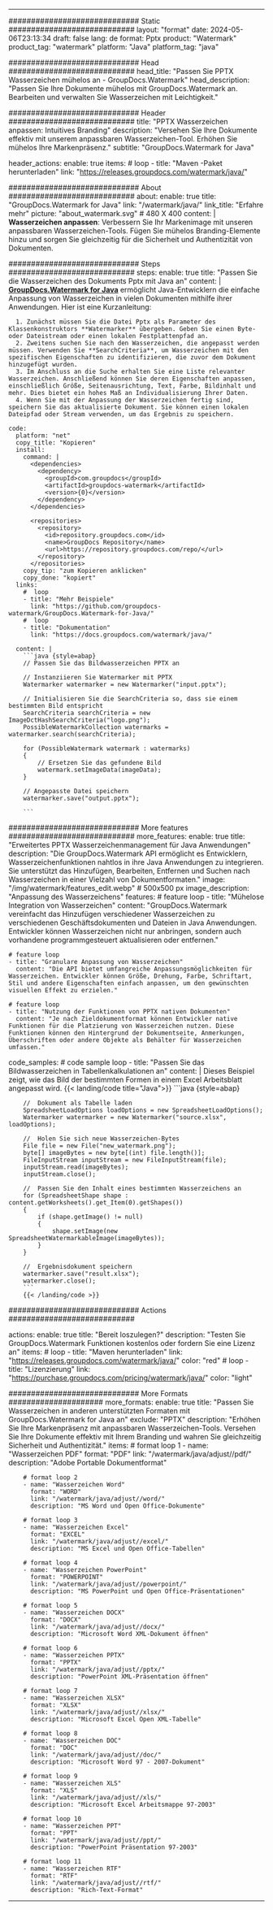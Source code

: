 
---
############################# Static ############################
layout: "format"
date:  2024-05-06T23:13:34
draft: false
lang: de
format: Pptx
product: "Watermark"
product_tag: "watermark"
platform: "Java"
platform_tag: "java"

############################# Head ############################
head_title: "Passen Sie PPTX Wasserzeichen mühelos an - GroupDocs.Watermark"
head_description: "Passen Sie Ihre Dokumente mühelos mit GroupDocs.Watermark an. Bearbeiten und verwalten Sie Wasserzeichen mit Leichtigkeit."

############################# Header ############################
title: "PPTX Wasserzeichen anpassen: Intuitives Branding" 
description: "Versehen Sie Ihre Dokumente effektiv mit unserem anpassbaren Wasserzeichen-Tool. Erhöhen Sie mühelos Ihre Markenpräsenz."
subtitle: "GroupDocs.Watermark for Java" 

header_actions:
  enable: true
  items:
    #  loop
    - title: "Maven -Paket herunterladen"
      link: "https://releases.groupdocs.com/watermark/java/"
      
############################# About ############################
about:
    enable: true
    title: "GroupDocs.Watermark for Java"
    link: "/watermark/java/"
    link_title: "Erfahre mehr"
    picture: "about_watermark.svg" # 480 X 400
    content: |
       **Wasserzeichen anpassen**: Verbessern Sie Ihr Markenimage mit unseren anpassbaren Wasserzeichen-Tools. Fügen Sie mühelos Branding-Elemente hinzu und sorgen Sie gleichzeitig für die Sicherheit und Authentizität von Dokumenten.

############################# Steps ############################
steps:
    enable: true
    title: "Passen Sie die Wasserzeichen des Dokuments Pptx mit Java an"
    content: |
      **[GroupDocs.Watermark for Java](https://products.groupdocs.com/watermark/java/)** ermöglicht Java-Entwicklern die einfache Anpassung von Wasserzeichen in vielen Dokumenten mithilfe ihrer Anwendungen. Hier ist eine Kurzanleitung:
      
      1. Zunächst müssen Sie die Datei Pptx als Parameter des Klassenkonstruktors **Watermarker** übergeben. Geben Sie einen Byte- oder Dateistream oder einen lokalen Festplattenpfad an.
      2. Zweitens suchen Sie nach den Wasserzeichen, die angepasst werden müssen. Verwenden Sie **SearchCriteria**, um Wasserzeichen mit den spezifischen Eigenschaften zu identifizieren, die zuvor dem Dokument hinzugefügt wurden.
      3. Im Anschluss an die Suche erhalten Sie eine Liste relevanter Wasserzeichen. Anschließend können Sie deren Eigenschaften anpassen, einschließlich Größe, Seitenausrichtung, Text, Farbe, Bildinhalt und mehr. Dies bietet ein hohes Maß an Individualisierung Ihrer Daten.
      4. Wenn Sie mit der Anpassung der Wasserzeichen fertig sind, speichern Sie das aktualisierte Dokument. Sie können einen lokalen Dateipfad oder Stream verwenden, um das Ergebnis zu speichern.
   
    code:
      platform: "net"
      copy_title: "Kopieren"
      install:
        command: |
          <dependencies>
            <dependency>
              <groupId>com.groupdocs</groupId>
              <artifactId>groupdocs-watermark</artifactId>
              <version>{0}</version>
            </dependency>
          </dependencies>

          <repositories>
            <repository>
              <id>repository.groupdocs.com</id>
              <name>GroupDocs Repository</name>
              <url>https://repository.groupdocs.com/repo/</url>
            </repository>
          </repositories>
        copy_tip: "zum Kopieren anklicken"
        copy_done: "kopiert"
      links:
        #  loop
        - title: "Mehr Beispiele"
          link: "https://github.com/groupdocs-watermark/GroupDocs.Watermark-for-Java/"
        #  loop
        - title: "Dokumentation"
          link: "https://docs.groupdocs.com/watermark/java/"
          
      content: |
        ```java {style=abap}
        // Passen Sie das Bildwasserzeichen PPTX an

        // Instanziieren Sie Watermarker mit PPTX
        Watermarker watermarker = new Watermarker("input.pptx");
        
        // Initialisieren Sie die SearchCriteria so, dass sie einem bestimmten Bild entspricht
        SearchCriteria searchCriteria = new ImageDctHashSearchCriteria("logo.png");
        PossibleWatermarkCollection watermarks = watermarker.search(searchCriteria);

        for (PossibleWatermark watermark : watermarks)
        {
            // Ersetzen Sie das gefundene Bild
            watermark.setImageData(imageData);
        }

        // Angepasste Datei speichern
        watermarker.save("output.pptx");
        
        ```
        
############################# More features ############################
more_features:
  enable: true
  title: "Erweitertes PPTX Wasserzeichenmanagement für Java Anwendungen"
  description: "Die GroupDocs.Watermark API ermöglicht es Entwicklern, Wasserzeichenfunktionen nahtlos in ihre Java Anwendungen zu integrieren. Sie unterstützt das Hinzufügen, Bearbeiten, Entfernen und Suchen nach Wasserzeichen in einer Vielzahl von Dokumentformaten."
  image: "/img/watermark/features_edit.webp" # 500x500 px
  image_description: "Anpassung des Wasserzeichens"
  features:
    # feature loop
    - title: "Mühelose Integration von Wasserzeichen"
      content: "GroupDocs.Watermark vereinfacht das Hinzufügen verschiedener Wasserzeichen zu verschiedenen Geschäftsdokumenten und Dateien in Java Anwendungen. Entwickler können Wasserzeichen nicht nur anbringen, sondern auch vorhandene programmgesteuert aktualisieren oder entfernen."

    # feature loop
    - title: "Granulare Anpassung von Wasserzeichen"
      content: "Die API bietet umfangreiche Anpassungsmöglichkeiten für Wasserzeichen. Entwickler können Größe, Drehung, Farbe, Schriftart, Stil und andere Eigenschaften einfach anpassen, um den gewünschten visuellen Effekt zu erzielen."

    # feature loop
    - title: "Nutzung der Funktionen von PPTX nativen Dokumenten"
      content: "Je nach Zieldokumentformat können Entwickler native Funktionen für die Platzierung von Wasserzeichen nutzen. Diese Funktionen können den Hintergrund der Dokumentseite, Anmerkungen, Überschriften oder andere Objekte als Behälter für Wasserzeichen umfassen."
      
  code_samples:
    # code sample loop
    - title: "Passen Sie das Bildwasserzeichen in Tabellenkalkulationen an"
      content: |
        Dieses Beispiel zeigt, wie das Bild der bestimmten Formen in einem Excel Arbeitsblatt angepasst wird.
        {{< landing/code title="Java">}}
        ```java {style=abap}
        
        //  Dokument als Tabelle laden
        SpreadsheetLoadOptions loadOptions = new SpreadsheetLoadOptions();
        Watermarker watermarker = new Watermarker("source.xlsx", loadOptions);

        //  Holen Sie sich neue Wasserzeichen-Bytes
        File file = new File("new_watermark.png");
        byte[] imageBytes = new byte[(int) file.length()];
        FileInputStream inputStream = new FileInputStream(file);
        inputStream.read(imageBytes);
        inputStream.close();

        //  Passen Sie den Inhalt eines bestimmten Wasserzeichens an
        for (SpreadsheetShape shape : content.getWorksheets().get_Item(0).getShapes())
        {
            if (shape.getImage() != null)
            {
                shape.setImage(new SpreadsheetWatermarkableImage(imageBytes));
            }
        }

        //  Ergebnisdokument speichern
        watermarker.save("result.xlsx");
        watermarker.close();
        ```
        {{< /landing/code >}}


############################# Actions ############################

actions:
  enable: true
  title: "Bereit loszulegen?"
  description: "Testen Sie GroupDocs.Watermark Funktionen kostenlos oder fordern Sie eine Lizenz an"
  items:
    #  loop
    - title: "Maven herunterladen"
      link: "https://releases.groupdocs.com/watermark/java/"
      color: "red"
        #  loop
    - title: "Lizenzierung"
      link: "https://purchase.groupdocs.com/pricing/watermark/java/"
      color: "light"


############################# More Formats #####################
more_formats:
    enable: true
    title: "Passen Sie Wasserzeichen in anderen unterstützten Formaten mit GroupDocs.Watermark for Java an"
    exclude: "PPTX"
    description: "Erhöhen Sie Ihre Markenpräsenz mit anpassbaren Wasserzeichen-Tools. Versehen Sie Ihre Dokumente effektiv mit Ihrem Branding und wahren Sie gleichzeitig Sicherheit und Authentizität."
    items: 
        # format loop 1
        - name: "Wasserzeichen PDF"
          format: "PDF"
          link: "/watermark/java/adjust//pdf/"
          description: "Adobe Portable Dokumentformat"

        # format loop 2
        - name: "Wasserzeichen Word"
          format: "WORD"
          link: "/watermark/java/adjust//word/"
          description: "MS Word und Open Office-Dokumente"
          
        # format loop 3
        - name: "Wasserzeichen Excel"
          format: "EXCEL"
          link: "/watermark/java/adjust//excel/"
          description: "MS Excel und Open Office-Tabellen"

        # format loop 4
        - name: "Wasserzeichen PowerPoint"
          format: "POWERPOINT"
          link: "/watermark/java/adjust//powerpoint/"
          description: "MS PowerPoint und Open Office-Präsentationen"

        # format loop 5
        - name: "Wasserzeichen DOCX"
          format: "DOCX"
          link: "/watermark/java/adjust//docx/"
          description: "Microsoft Word XML-Dokument öffnen"
          
        # format loop 6
        - name: "Wasserzeichen PPTX"
          format: "PPTX"
          link: "/watermark/java/adjust//pptx/"
          description: "PowerPoint XML-Präsentation öffnen"
          
        # format loop 7
        - name: "Wasserzeichen XLSX"
          format: "XLSX"
          link: "/watermark/java/adjust//xlsx/"
          description: "Microsoft Excel Open XML-Tabelle"

        # format loop 8
        - name: "Wasserzeichen DOC"
          format: "DOC"
          link: "/watermark/java/adjust//doc/"
          description: "Microsoft Word 97 - 2007-Dokument"

        # format loop 9
        - name: "Wasserzeichen XLS"
          format: "XLS"
          link: "/watermark/java/adjust//xls/"
          description: "Microsoft Excel Arbeitsmappe 97-2003"

        # format loop 10
        - name: "Wasserzeichen PPT"
          format: "PPT"
          link: "/watermark/java/adjust//ppt/"
          description: "PowerPoint Präsentation 97-2003"

        # format loop 11
        - name: "Wasserzeichen RTF"
          format: "RTF"
          link: "/watermark/java/adjust//rtf/"
          description: "Rich-Text-Format"

---